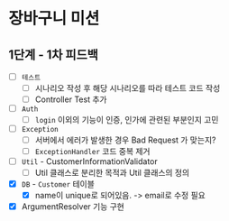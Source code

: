 # 장바구니 미션

## 1단계 - 1차 피드백

- [ ] `테스트`
    - [ ] 시나리오 작성 후 해당 시나리오를 따라 테스트 코드 작성
    - [ ] Controller Test 추가
- [ ] `Auth`
    - [ ] `login` 이외의 기능이 인증, 인가에 관련된 부분인지 고민
- [ ] `Exception`
    - [ ] 서버에서 에러가 발생한 경우 Bad Request 가 맞는지?
    - [ ] `ExceptionHandler` 코드 중복 제거
- [ ] `Util` - CustomerInformationValidator
    - [ ] Util 클래스로 분리한 목적과 Util 클래스의 정의
- [x] `DB` - `Customer` 테이블
    - [x] name이 unique로 되어있음. -> email로 수정 필요
- [x] ArgumentResolver 기능 구현
